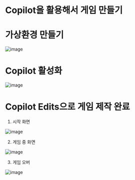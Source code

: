 # Copilot을 활용해서 게임 만들기
# 가상환경 만들기
![image](https://github.com/user-attachments/assets/1dcc84fc-659c-4698-8141-9cc1310f8348)

# Copilot 활성화
![image](https://github.com/user-attachments/assets/479e491a-c2fb-4ab3-9135-eeabc6891bc2)

# Copilot Edits으로 게임 제작 완료
1. 시작 화면
   
![image](https://github.com/user-attachments/assets/8d1ac3d5-9561-48c4-b25c-6b07d9128e2a)


2. 게임 중 화면
   
![image](https://github.com/user-attachments/assets/962ea9c6-56a6-49a4-996c-830b0fa86d05)

3. 게임 오버

![image](https://github.com/user-attachments/assets/0699ddea-dc2b-400a-a394-e2162f9fa91f)
